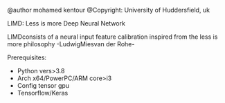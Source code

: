 @author mohamed kentour
@Copyright: University of Huddersfield, uk 

LIMD: Less is more Deep Neural Network 

LIMDconsists of a neural input feature calibration inspired from the less is more philosophy -LudwigMiesvan der Rohe-

Prerequisites:
- Python vers>3.8
- Arch x64/PowerPC/ARM core>i3
- Config tensor gpu
- Tensorflow/Keras
